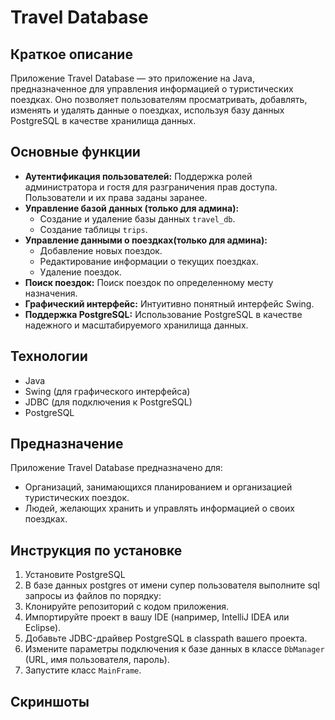 # Travel Database

## Краткое описание

Приложение Travel Database — это приложение на Java, предназначенное для управления информацией о туристических поездках. Оно позволяет пользователям просматривать, добавлять, изменять и удалять данные о поездках, используя базу данных PostgreSQL в качестве хранилища данных.

## Основные функции

*   **Аутентификация пользователей:** Поддержка ролей администратора и гостя для разграничения прав доступа. Пользователи и их права заданы заранее.
*   **Управление базой данных (только для админа):**
    *   Создание и удаление базы данных `travel_db`.
    *   Создание таблицы `trips`.
*   **Управление данными о поездках(только для админа):**
    *   Добавление новых поездок.
    *   Редактирование информации о текущих поездках.
    *   Удаление поездок.
*   **Поиск поездок:** Поиск поездок по определенному месту назначения.
*   **Графический интерфейс:** Интуитивно понятный интерфейс Swing.
*   **Поддержка PostgreSQL:** Использование PostgreSQL в качестве надежного и масштабируемого хранилища данных.

## Технологии

*   Java
*   Swing (для графического интерфейса)
*   JDBC (для подключения к PostgreSQL)
*   PostgreSQL

## Предназначение

Приложение Travel Database предназначено для:

*   Организаций, занимающихся планированием и организацией туристических поездок.
*   Людей, желающих хранить и управлять информацией о своих поездках.

## Инструкция по установке

1.  Установите PostgreSQL
2.  В базе данных postgres от имени супер пользователя выполните sql запросы из файлов по порядку:
3.  Клонируйте репозиторий с кодом приложения.
4.  Импортируйте проект в вашу IDE (например, IntelliJ IDEA или Eclipse).
5.  Добавьте JDBC-драйвер PostgreSQL в classpath вашего проекта.
6.  Измените параметры подключения к базе данных в классе `DbManager` (URL, имя пользователя, пароль).
7.  Запустите класс `MainFrame`.

## Скриншоты
